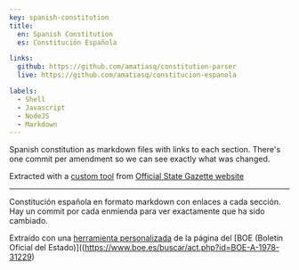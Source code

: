 ```yaml
---
key: spanish-constitution
title:
  en: Spanish Constitution
  es: Constitución Española

links:
  github: https://github.com/amatiasq/constitution-parser
  live: https://github.com/amatiasq/constitucion-espanola

labels:
  - Shell
  - Javascript
  - NodeJS
  - Markdown
---
```


Spanish constitution as markdown files with links to each section. There's one commit per amendment so we can see exactly what was changed.

Extracted with a [custom tool](https://github.com/amatiasq/constitution-parser) from [Official State Gazette website](https://www.boe.es/buscar/act.php?id=BOE-A-1978-31229)

---

Constitución española en formato markdown con enlaces a cada sección. Hay un commit por cada enmienda para ver exactamente que ha sido cambiado.

Extraído con una [herramienta personalizada](https://github.com/amatiasq/constitution-parser) de la página del [BOE (Boletín Oficial del Estado)]((https://www.boe.es/buscar/act.php?id=BOE-A-1978-31229)
